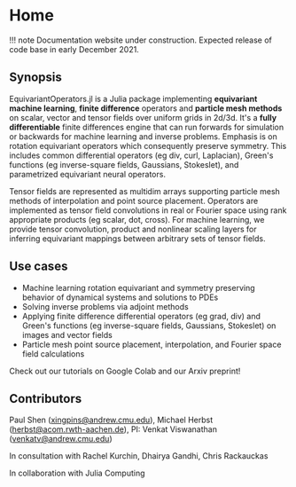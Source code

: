 # Home

!!! note
    Documentation website under construction. Expected release of code base in early December 2021.

## Synopsis

EquivariantOperators.jl is a Julia package implementing **equivariant machine learning**, **finite difference** operators and **particle mesh methods** on scalar, vector and tensor fields over uniform grids in 2d/3d. It's a **fully differentiable** finite differences engine that can run forwards for simulation or backwards for machine learning and inverse problems. Emphasis is on rotation equivariant operators which consequently preserve symmetry. This includes common differential operators (eg div, curl, Laplacian), Green's functions (eg inverse-square fields, Gaussians, Stokeslet), and parametrized equivariant neural operators.

Tensor fields are represented as multidim arrays supporting particle mesh methods of interpolation and point source placement. Operators are implemented as tensor field convolutions in real or Fourier space using rank appropriate products (eg scalar, dot, cross). For machine learning, we provide tensor convolution, product and nonlinear scaling layers for inferring equivariant mappings between arbitrary sets of tensor fields.

## Use cases
- Machine learning rotation equivariant and symmetry preserving behavior of dynamical systems and solutions to PDEs
- Solving inverse problems via adjoint methods
- Applying finite difference differential operators (eg grad, div) and Green's functions (eg inverse-square fields, Gaussians, Stokeslet) on images and vector fields
- Particle mesh point source placement, interpolation, and Fourier space field calculations

Check out our tutorials on Google Colab and our Arxiv preprint!

## Contributors

Paul Shen (xingpins@andrew.cmu.edu), Michael Herbst (herbst@acom.rwth-aachen.de), PI: Venkat Viswanathan (venkatv@andrew.cmu.edu)

In consultation with Rachel Kurchin, Dhairya Gandhi, Chris Rackauckas

In collaboration with Julia Computing
